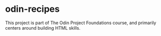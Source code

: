# odin-recipes

This project is part of The Odin Project Foundations course, and primarily centers around building HTML skills. 
